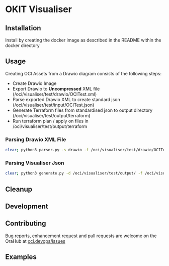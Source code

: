 # OKIT Visualiser

## Installation

Install by creating the docker image as described in the README within the docker directory

## Usage

Creating OCI Assets from a Drawio diagram consists of the following steps:

- Create Drawio Image
- Export Drawio to __Uncompressed__ XML file (/oci/visualiser/test/drawio/OCITest.xml)
- Parse exported Drawio XML to create standard json (/oci/visualiser/test/input/OCITest.json)
- Generate Terraform files from standardised json to output directory (/oci/visualiser/test/output/terraform)
- Run terraform plan / apply on files in /oci/visualiser/test/output/terraform


### Parsing Drawio XML File

```bash
clear; python3 parser.py -s drawio -f /oci/visualiser/test/drawio/OCITest.xml -o /oci/visualiser/test/input/OCITest.json
```

### Parsing Visualiser Json

```bash
clear; python3 generate.py -d /oci/visualiser/test/output/ -f /oci/visualiser/test/input/OCITest.json
```

## Cleanup

## Development

## Contributing

Bug reports, enhancement request and pull requests are welcome on the OraHub at [oci.devops/issues](https://orahub.oraclecorp.com/cloud-tools-ateam/oci.devops/issues)

## Examples